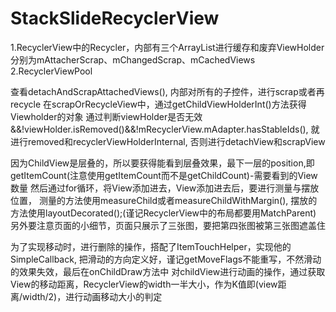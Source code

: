 # StackSlideRecyclerView

1.RecyclerView中的Recycler，内部有三个ArrayList进行缓存和废弃ViewHolder
分别为mAttacherScrap、mChangedScrap、mCachedViews
2.RecyclerViewPool

查看detachAndScrapAttachedViews(),
内部对所有的子控件，进行scrap或者再recycle
在scrapOrRecycleView中，通过getChildViewHolderInt()方法获得Viewholder的对象
通过判断viewHolder是否无效&&!viewHolder.isRemoved()&&!mRecyclerView.mAdapter.hasStableIds(),
就进行removed和recyclerViewHolderInternal,
否则进行detachView和scrapView

因为ChildView是层叠的，所以要获得能看到层叠效果，最下一层的position,即getItemCount(注意使用getItemCount而不是getChildCount)-需要看到的View数量
然后通过for循环，将View添加进去，View添加进去后，要进行测量与摆放位置，
测量的方法使用measureChild或者measureChildWithMargin(),
摆放的方法使用layoutDecorated();(谨记RecyclerView中的布局都要用MatchParent)
另外要注意页面的小细节，页面只展示了三张图，要把第四张图被第三张图遮盖住

为了实现移动时，进行删除的操作，搭配了ItemTouchHelper，实现他的SimpleCallback,
把滑动的方向定义好，谨记getMoveFlags不能重写，不然滑动的效果失效，最后在onChildDraw方法中
对childView进行动画的操作，通过获取View的移动距离，RecyclerView的width一半大小，作为K值即(view距离/width/2)，进行动画移动大小的判定
